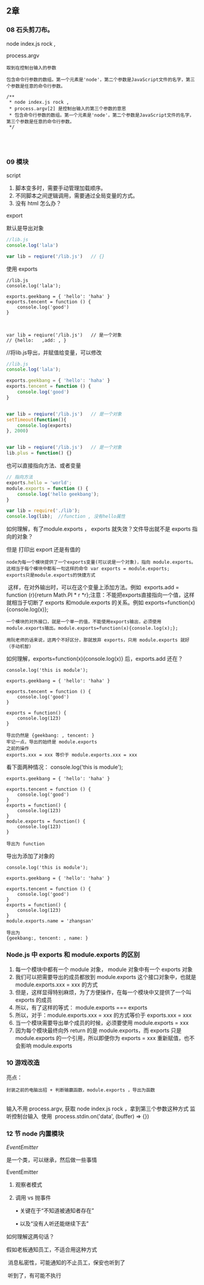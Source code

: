 ## 2章

### 08 石头剪刀布。

node index.js rock ,



process.argv

	取到在控制台输入的参数
	
	包含命令行参数的数组。第一个元素是'node'，第二个参数是JavaScript文件的名字，第三个参数是任意的命令行参数。
	
	/**
	 * node index.js rock ,
	 * process.argv[2] 是控制台输入的第三个参数的意思
	 * 包含命令行参数的数组。第一个元素是'node'，第二个参数是JavaScript文件的名字，第三个参数是任意的命令行参数。
	 */


​	
​	
### 09 模块


script

1. 脚本变多时，需要手动管理加载顺序。
2. 不同脚本之间逻辑调用，需要通过全局变量的方式。
3. 没有 html 怎么办？


export

默认是导出对象

```js
//lib.js
console.log('lala')

var lib = reqiure('/lib.js')   // {}

```

使用 exports


```
//lib.js
console.log('lala');

exports.geekbang = { 'hello': 'haha' }
exports.tencent = function () {
    console.log('good')
}



var lib = reqiure('/lib.js')   // 是一个对象
// {hello:   ,add: , }

```

//将lib.js导出，并赋值给变量，可以修改

```js
//lib.js
console.log('lala');

exports.geekbang = { 'hello': 'haha' }
exports.tencent = function () {
    console.log('good')
}


var lib = reqiure('/lib.js')   // 是一个对象
setTimeout(function(){
	console.log(exports)
}, 2000)


var lib = reqiure('/lib.js')   // 是一个对象
lib.plus = function() {}

```




也可以直接指向方法、或者变量

```js
// 指向方法
exports.hello = 'world';
module.exports = function () {
    console.log('hello geekbang');
}

var lib = require('./lib');
console.log(lib);  //function , 没有hello属性

```

如何理解，有了module.exports ， exports 就失效？文件导出就不是 exports 指向的对象？

但是 打印出 export 还是有值的


	node为每一个模块提供了一个exports变量(可以说是一个对象)，指向 module.exports。
	这相当于每个模块中都有一句这样的命令 var exports = module.exports; 
	exports只是module.exports的快捷方式

​	这样，在对外输出时，可以在这个变量上添加方法。例如  exports.add = function (r){return Math.PI * r *r};注意：不能把exports直接指向一个值，这样就相当于切断了 exports 和module.exports 的关系。例如 exports=function(x){console.log(x)}; 

```
一个模块的对外接口，就是一个单一的值，不能使用exports输出，必须使用 module.exports输出。module.exports=function(x){console.log(x);}; 

用阮老师的话来说，这两个不好区分，那就放弃 exports，只用 module.exports 就好（手动机智）
```


如何理解，exports=function(x){console.log(x)} 后，exports.add 还在？

```
console.log('this is module');

exports.geekbang = { 'hello': 'haha' }

exports.tencent = function () {
    console.log('good')
}

exports = function() {
    console.log(123)
}

导出仍然是 {geekbang: , tencent: }
牢记一点，导出的始终是 module.exports
之前的操作
exports.xxx = xxx 等价于 module.exports.xxx = xxx 
```


看下面两种情况：
	console.log('this is module');
	
	exports.geekbang = { 'hello': 'haha' }
	
	exports.tencent = function () {
	    console.log('good')
	}
	exports = function() {
	    console.log(123)
	}
	module.exports = function() {
	    console.log(123)
	}
	
	导出为 function


导出为添加了对象的

```
console.log('this is module');

exports.geekbang = { 'hello': 'haha' }

exports.tencent = function () {
    console.log('good')
}
exports = function() {
    console.log(123)
}
module.exports.name = 'zhangsan'

导出为 
{geekbang:, tencent: , name: }
```



### Node.js 中 exports 和 module.exports 的区别

1. 每一个模块中都有一个 module 对象， module 对象中有一个 exports 对象
2. 我们可以把需要导出的成员都放到 module.exports 这个接口对象中，也就是 module.exports.xxx = xxx 的方式
3. 但是，这样显得特别麻烦，为了方便操作，在每一个模块中又提供了一个叫 exports 的成员
4. 所以，有了这样的等式： module.exports === exports
5. 所以，对于：module.exports.xxx = xxx 的方式等价于 exports.xxx = xxx
6. 当一个模块需要导出单个成员的时候，必须要使用 module.exports = xxx
7. 因为每个模块最终向外 return 的是 module.exports，而 exports 只是 module.exports 的一个引用，所以即便你为 exports = xxx 重新赋值，也不会影响 module.exports


### 10 游戏改造

亮点：
	
	封装之前的电脑出招 + 判断输赢函数，module.exports ，导出为函数


​	
​	输入不用 process.argv, 获取 node index.js rock ，拿到第三个参数这种方式
​	监听控制台输入
​	使用 
​	process.stdin.on('data', (buffer) => {})



### 12 节 node 内置模块

*EventEmitter*

是一个类，可以继承，然后做一些事情

EventEmitter

1. 观察者模式

2. 调用 vs 抛事件

   • 关键在于“不知道被通知者存在”

   • 以及“没有人听还能继续下去”



如何理解这两句话？

假如老板通知员工，不适合用这种方式

​	消息私密性，可能通知的不止员工，保安也听到了

​	听到了，有可能不执行
